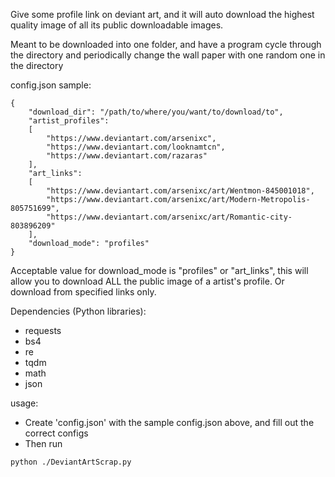 Give some profile link on deviant art, and it will auto download the highest quality image of all its public downloadable images.

Meant to be downloaded into one folder, and have a program cycle through the directory and periodically change the wall paper with one random one in the directory

config.json sample:
```
{
    "download_dir": "/path/to/where/you/want/to/download/to",
    "artist_profiles":
    [
        "https://www.deviantart.com/arsenixc",
        "https://www.deviantart.com/looknamtcn",
        "https://www.deviantart.com/razaras"
    ],
    "art_links":
    [
        "https://www.deviantart.com/arsenixc/art/Wentmon-845001018",
        "https://www.deviantart.com/arsenixc/art/Modern-Metropolis-805751699",
        "https://www.deviantart.com/arsenixc/art/Romantic-city-803896209"
    ],
    "download_mode": "profiles"
}
```
Acceptable value for download_mode is "profiles" or "art_links", this will allow you to download ALL the public image of a artist's profile. Or download from specified links only.

Dependencies (Python libraries):
* requests
* bs4
* re
* tqdm
* math
* json

usage:
* Create 'config.json' with the sample config.json above, and fill out the correct configs
* Then run
```
python ./DeviantArtScrap.py
```